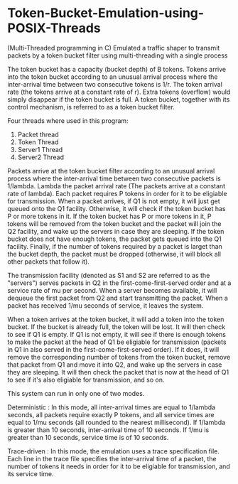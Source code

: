 # Token-Bucket-Emulation-using-POSIX-Threads
(Multi-Threaded programming in C)
Emulated a traffic shaper to transmit packets by a token bucket filter using multi-threading with a single process

The token bucket has a capacity (bucket depth) of B tokens. Tokens arrive into the token bucket according to an unusual arrival process where the inter-arrival time between two consecutive tokens is 1/r. The token arrival rate (the tokens arrive at a constant rate of r). Extra tokens (overflow) would simply disappear if the token bucket is full. A token bucket, together with its control mechanism, is referred to as a token bucket filter.

Four threads where used in this program:
1. Packet thread
2. Token Thread
3. Server1 Thread
4. Server2 Thread

Packets arrive at the token bucket filter according to an unusual arrival process where the inter-arrival time between two consecutive packets is 1/lambda. Lambda the packet arrival rate (The packets arrive at a constant rate of lambda). Each packet requires P tokens in order for it to be eligiable for transmission. When a packet arrives, if Q1 is not empty, it will just get queued onto the Q1 facility. Otherwise, it will check if the token bucket has P or more tokens in it. If the token bucket has P or more tokens in it, P tokens will be removed from the token bucket and the packet will join the Q2 facility, and wake up the servers in case they are sleeping. If the token bucket does not have enough tokens, the packet gets queued into the Q1 facility. Finally, if the number of tokens required by a packet is larget than the bucket depth, the packet must be dropped (otherwise, it will block all other packets that follow it).

The transmission facility (denoted as S1 and S2 are referred to as the "servers") serves packets in Q2 in the first-come-first-served order and at a service rate of mu per second. When a server becomes available, it will dequeue the first packet from Q2 and start transmitting the packet. When a packet has received 1/mu seconds of service, it leaves the system.

When a token arrives at the token bucket, it will add a token into the token bucket. If the bucket is already full, the token will be lost. It will then check to see if Q1 is empty. If Q1 is not empty, it will see if there is enough tokens to make the packet at the head of Q1 be eligiable for transmission (packets in Q1 in also served in the first-come-first-served order). If it does, it will remove the corresponding number of tokens from the token bucket, remove that packet from Q1 and move it into Q2, and wake up the servers in case they are sleeping. It will then check the packet that is now at the head of Q1 to see if it's also eligiable for transmission, and so on.

This system can run in only one of two modes.

Deterministic	 : 	In this mode, all inter-arrival times are equal to 1/lambda seconds, all packets require exactly P tokens, and all service times are equal to 1/mu seconds (all rounded to the nearest millisecond). If 1/lambda is greater than 10 seconds, inter-arrival time of 10 seconds. If 1/mu is greater than 10 seconds, service time is of 10 seconds.
 
Trace-driven	 : 	In this mode, the emulation uses a trace specification file. Each line in the trace file specifies the inter-arrival time of a packet, the number of tokens it needs in order for it to be eligiable for transmission, and its service time.



